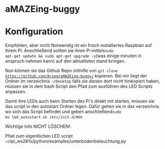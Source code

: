 # aMAZEing-buggy


# Konfiguration
Empfohlen, aber nicht Notwendig ist ein frisch installiertes Raspbian auf ihrem Pi.
Anschließend sollten sie ihren Pi mittels<code>sudo apt-get update && sudo apt-get upgrade -y</code>(was einige minuten in anspruch nehmen kann) auf den aktuellsten stand bringen.

Nun können sie das Github Repo mithilfe von <code>git clone https://github.com/Arzeg/aMAZEing-buggy/</code> kopieren.
Bei mir liegt der Ordner im verzeichnis <code>~/Desktop</code> falls sie diesen dort nicht hinkopiert haben, müssen sie in dem bash Script den Pfad zum ausführen des LED Scripts anpassen. 

Damit ihre LEDs auch beim Starten des Pi's direkt mit starten, müssen sie das script in den autostart Ordner legen. Dafür gehen sie in das verzeichnis wo sich das Script befindet und geben anschließend<code>sudo mv led_autostart.sh /etc/init.d/</code>ein.

Wichtige Info NICHT LÖSCHEN!:

Pfad zum eigentlichen LED script ~/rpi_ws281x/python/examples/unterbodenbeleuchtung.py
